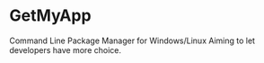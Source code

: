 # GetMyApp
Command Line Package Manager for Windows/Linux
Aiming to let developers have more choice.
